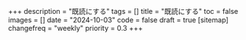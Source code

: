 +++
description = "既読にする"
tags = []
title = "既読にする"
toc = false
images = []
date = "2024-10-03"
code = false
draft = true
[sitemap]
  changefreq = "weekly"
  priority = 0.3
+++